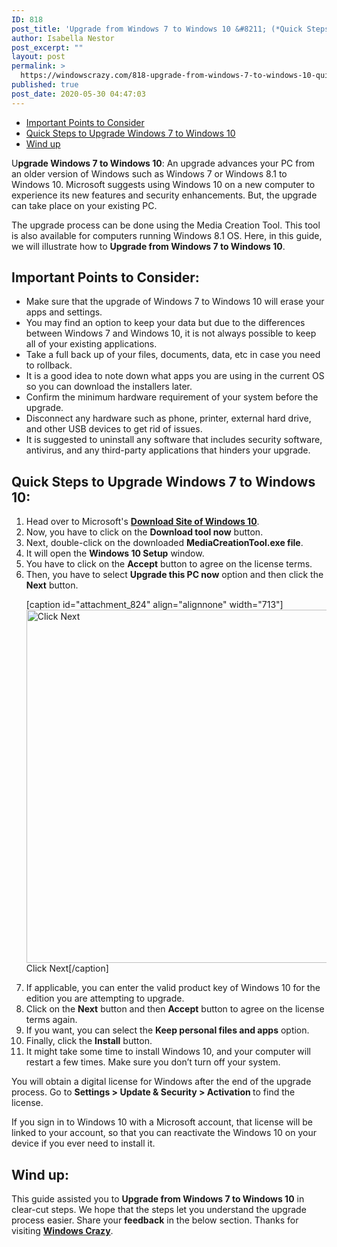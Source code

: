 ```yaml
---
ID: 818
post_title: 'Upgrade from Windows 7 to Windows 10 &#8211; (*Quick Steps*)'
author: Isabella Nestor
post_excerpt: ""
layout: post
permalink: >
  https://windowscrazy.com/818-upgrade-from-windows-7-to-windows-10-quick-steps/
published: true
post_date: 2020-05-30 04:47:03
---
```

<ul class="toc">
 	<li><a href="#1">Important Points to Consider</a></li>
 	<li><a href="#2">Quick Steps to Upgrade Windows 7 to Windows 10</a></li>
 	<li><a href="#3">Wind up</a></li>
</ul>
<span class="dcap">U</span><strong>pgrade Windows 7 to Windows 10</strong>: An upgrade advances your PC from an older version of Windows such as Windows 7 or Windows 8.1 to Windows 10. Microsoft suggests using Windows 10 on a new computer to experience its new features and security enhancements. But, the upgrade can take place on your existing PC.

The upgrade process can be done using the Media Creation Tool. This tool is also available for computers running Windows 8.1 OS. Here, in this guide, we will illustrate how to <strong>Upgrade from Windows 7 to Windows 10</strong>.
<h2 id="1">Important Points to Consider:</h2>
<ul>
 	<li>Make sure that the upgrade of Windows 7 to Windows 10 will erase your apps and settings.</li>
 	<li>You may find an option to keep your data but due to the differences between Windows 7 and Windows 10, it is not always possible to keep all of your existing applications.</li>
 	<li>Take a full back up of your files, documents, data, etc in case you need to rollback.</li>
 	<li>It is a good idea to note down what apps you are using in the current OS so you can download the installers later.</li>
 	<li>Confirm the minimum hardware requirement of your system before the upgrade.</li>
 	<li>Disconnect any hardware such as phone, printer, external hard drive, and other USB devices to get rid of issues.</li>
 	<li>It is suggested to uninstall any software that includes security software, antivirus, and any third-party applications that hinders your upgrade.</li>
</ul>
<h2 id="2">Quick Steps to Upgrade Windows 7 to Windows 10:</h2>
<ol>
 	<li>Head over to Microsoft's <a href="https://www.microsoft.com/en-us/software-download/windows10?ranMID=24542&amp;ranEAID=nOD/rLJHOac&amp;ranSiteID=nOD_rLJHOac-.nY124oGLztfk8SQTSqHQw&amp;epi=nOD_rLJHOac-.nY124oGLztfk8SQTSqHQw&amp;irgwc=1&amp;OCID=AID2000142_aff_7593_1243925&amp;tduid=%28ir__s2my6ur6iwkftyaakk0sohzz0e2xnv09amnrwnug00%29%287593%29%281243925%29%28nOD_rLJHOac-.nY124oGLztfk8SQTSqHQw%29%28%29&amp;irclickid=_s2my6ur6iwkftyaakk0sohzz0e2xnv09amnrwnug00" target="_blank" rel="noopener noreferrer"><strong>Download Site of Windows 10</strong></a>.</li>
 	<li>Now, you have to click on the <strong>Download tool now</strong> button.</li>
 	<li>Next, double-click on the downloaded <strong>MediaCreationTool.exe file</strong>.</li>
 	<li>It will open the <strong>Windows 10 Setup</strong> window.</li>
 	<li>You have to click on the <strong>Accept</strong> button to agree on the license terms.</li>
 	<li>Then, you have to select <strong>Upgrade this PC now</strong> option and then click the <strong>Next</strong> button.

[caption id="attachment_824" align="alignnone" width="713"]<img class="size-full wp-image-824" src="https://windowscrazy.com/wp-content/uploads/2020/05/up1-1.png" alt="Click Next" width="713" height="565" /> Click Next[/caption]</li>
 	<li>If applicable, you can enter the valid product key of Windows 10 for the edition you are attempting to upgrade.</li>
 	<li>Click on the <strong>Next</strong> button and then <strong>Accept</strong> button to agree on the license terms again.</li>
 	<li>If you want, you can select the <strong>Keep personal files and apps</strong> option.</li>
 	<li>Finally, click the <strong>Install</strong> button.</li>
 	<li>It might take some time to install Windows 10, and your computer will restart a few times. Make sure you don’t turn off your system.</li>
</ol>
You will obtain a digital license for Windows after the end of the upgrade process. Go to <strong>Settings &gt; Update &amp; Security &gt; Activation </strong>to find the license.

If you sign in to Windows 10 with a Microsoft account, that license will be linked to your account, so that you can reactivate the Windows 10 on your device if you ever need to install it.
<h2 id="3">Wind up:</h2>
This guide assisted you to <strong>Upgrade from Windows 7 to Windows 10</strong> in clear-cut steps. We hope that the steps let you understand the upgrade process easier. Share your <strong>feedback</strong> in the below section. Thanks for visiting <a href="https://windowscrazy.com/"><strong>Windows Crazy</strong></a>.